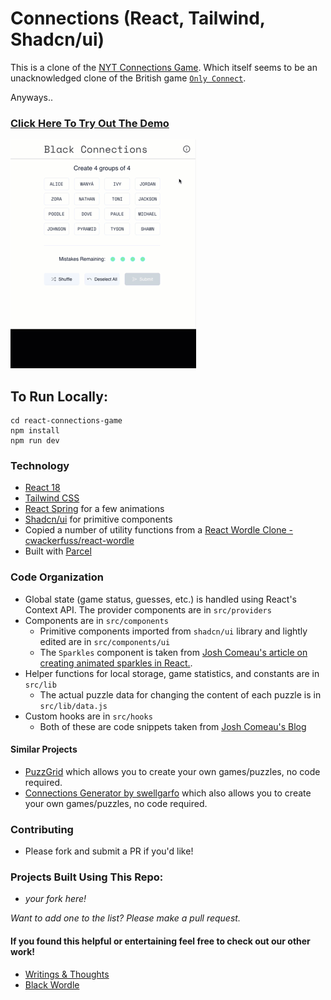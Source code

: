 # Connections (React, Tailwind, Shadcn/ui)

This is a clone of the [NYT Connections Game](https://www.nytimes.com/games/connections). Which itself seems to be an unacknowledged clone of the British game [`Only Connect`](https://kotaku.com/new-york-times-connections-only-connect-puzzle-wordle-1850553072).

Anyways..

### [Click Here To Try Out The Demo](https://blackconnections.andcomputers.io/)

![Gif of Connections Gameplay](/docs/instructions-gif-connections.gif)

## To Run Locally:

```
cd react-connections-game
npm install
npm run dev
```

### Technology

- [React 18](https://react.dev/)
- [Tailwind CSS](https://tailwindcss.com/)
- [React Spring](https://www.react-spring.dev/) for a few animations
- [Shadcn/ui](https://ui.shadcn.com/) for primitive components
- Copied a number of utility functions from a [React Wordle Clone - cwackerfuss/react-wordle](https://github.com/cwackerfuss/react-wordle)
- Built with [Parcel](https://parceljs.org/)

### Code Organization

- Global state (game status, guesses, etc.) is handled using React's Context API. The provider components are in `src/providers`
- Components are in `src/components`
  - Primitive components imported from `shadcn/ui` library and lightly edited are in `src/components/ui`
  - The `Sparkles` component is taken from [Josh Comeau's article on creating animated sparkles in React.](https://www.joshwcomeau.com/react/animated-sparkles-in-react/).
- Helper functions for local storage, game statistics, and constants are in `src/lib`
  - The actual puzzle data for changing the content of each puzzle is in `src/lib/data.js`
- Custom hooks are in `src/hooks`
  - Both of these are code snippets taken from [Josh Comeau's Blog](https://www.joshwcomeau.com/snippets/)

#### Similar Projects

- [PuzzGrid](https://puzzgrid.com/about) which allows you to create your own games/puzzles, no code required.
- [Connections Generator by swellgarfo](https://www.reddit.com/r/NYTSpellingBee/comments/152i5cx/for_those_playing_nyt_connections_i_created_a/) which also allows you to create your own games/puzzles, no code required.

### Contributing

- Please fork and submit a PR if you'd like!

### Projects Built Using This Repo:

- _your fork here!_

_Want to add one to the list? Please make a pull request._

#### If you found this helpful or entertaining feel free to check out our other work!

- [Writings & Thoughts](https://andcomputers.io)
- [Black Wordle](https://blackwords.andcomputers.io)
